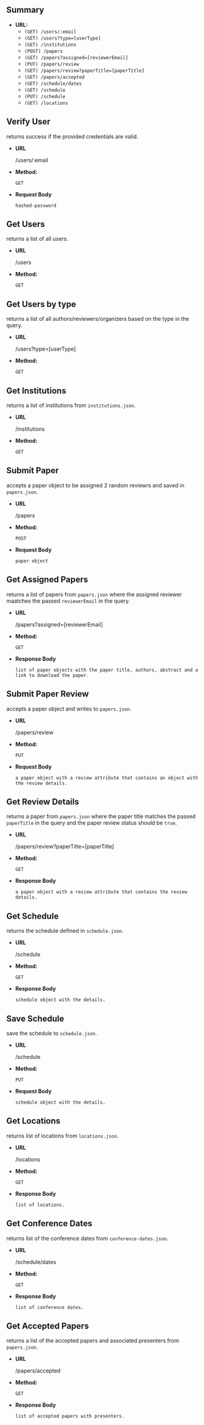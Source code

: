 ## **Summary**

- **URL:**
  - `(GET) /users/:email`
  - `(GET) /users?type=[userType]`
  - `(GET) /institutions`
  - `(POST) /papers`
  - `(GET) /papers?assigned=[reviewerEmail]`
  - `(PUT) /papers/review`
  - `(GET) /papers/review?paperTitle=[paperTitle]`
  - `(GET) /papers/accepted`
  - `(GET) /schedule/dates`
  - `(GET) /schedule`
  - `(PUT) /schedule`
  - `(GET) /locations`

## **Verify User**

returns success if the provided credentials are valid.

- **URL**

  /users/:email

- **Method:**

  `GET`

- **Request Body**

  `hashed-password`

## **Get Users**

returns a list of all users.

- **URL**

  /users

- **Method:**

  `GET`

## **Get Users by type**

returns a list of all authors/reviewers/organizers based on the type in the query.

- **URL**

  /users?type=[userType]

- **Method:**

  `GET`

## **Get Institutions**

returns a list of institutions from `institutions.json`.

- **URL**

  /institutions

- **Method:**

  `GET`

## **Submit Paper**

accepts a paper object to be assigned 2 random reviewrs and saved in `papers.json`.

- **URL**

  /papers

- **Method:**

  `POST`

- **Request Body**

  `paper object`

## **Get Assigned Papers**

returns a list of papers from `papers.json` where the assigned reviewer maatches the passed `reviewerEmail` in the query.

- **URL**

  /papers?assigned=[reviewerEmail]

- **Method:**

  `GET`

- **Response Body**

  `list of paper objects with the paper title, authors, abstract and a link to download the paper.`

## **Submit Paper Review**

accepts a paper object and writes to `papers.json`.

- **URL**

  /papers/review

- **Method:**

  `PUT`

- **Request Body**

  `a paper object with a review attribute that contains an object with the review details.`

## **Get Review Details**

returns a paper from `papers.json` where the paper title matches the passed `paperTitle` in the query and the paper review status should be `true`.

- **URL**

  /papers/review?paperTitle=[paperTitle]

- **Method:**

  `GET`

- **Response Body**

  `a paper object with a review attribute that contains the review details.`

## **Get Schedule**

returns the schedule defined in `schedule.json`.

- **URL**

  /schedule

- **Method:**

  `GET`

- **Response Body**

  `schedule object with the details.`

## **Save Schedule**

save the schedule to `schedule.json`.

- **URL**

  /schedule

- **Method:**

  `PUT`

- **Request Body**

  `schedule object with the details.`

## **Get Locations**

returns list of locations from `locations.json`.

- **URL**

  /locations

- **Method:**

  `GET`

- **Response Body**

  `list of locations.`

## **Get Conference Dates**

returns list of the conference dates from `conference-dates.json`.

- **URL**

  /schedule/dates

- **Method:**

  `GET`

- **Response Body**

  `list of conference dates.`

## **Get Accepted Papers**

returns a list of the accepted papers and associated presenters from `papers.json`.

- **URL**

  /papers/accepted

- **Method:**

  `GET`

- **Response Body**

  `list of accepted papers with presenters.`
